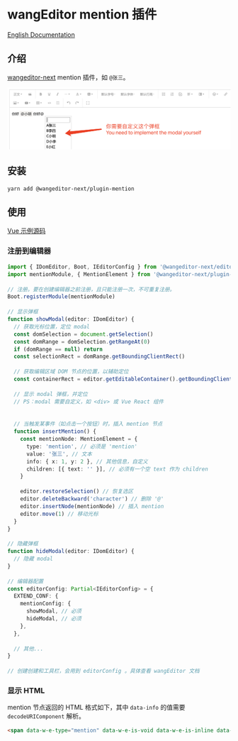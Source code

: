 # wangEditor mention 插件

[English Documentation](./README-en.md)

## 介绍

[wangeditor-next](https://github.com/cycleccc/wangEditor-next) mention 插件，如 `@张三`。

![](./_img/demo.png)

## 安装

```shell
yarn add @wangeditor-next/plugin-mention
```

## 使用

[Vue 示例源码](https://github.com/wangfupeng1988/vue2-wangeditor-demo/blob/master/src/components/MyEditorWithMention.vue)

### 注册到编辑器

```ts
import { IDomEditor, Boot, IEditorConfig } from '@wangeditor-next/editor'
import mentionModule, { MentionElement } from '@wangeditor-next/plugin-mention'

// 注册。要在创建编辑器之前注册，且只能注册一次，不可重复注册。
Boot.registerModule(mentionModule)

// 显示弹框
function showModal(editor: IDomEditor) {
  // 获取光标位置，定位 modal
  const domSelection = document.getSelection()
  const domRange = domSelection.getRangeAt(0)
  if (domRange == null) return
  const selectionRect = domRange.getBoundingClientRect()

  // 获取编辑区域 DOM 节点的位置，以辅助定位
  const containerRect = editor.getEditableContainer().getBoundingClientRect()

  // 显示 modal 弹框，并定位
  // PS：modal 需要自定义，如 <div> 或 Vue React 组件


  // 当触发某事件（如点击一个按钮）时，插入 mention 节点
  function insertMention() {
    const mentionNode: MentionElement = {
      type: 'mention', // 必须是 'mention'
      value: '张三', // 文本
      info: { x: 1, y: 2 }, // 其他信息，自定义
      children: [{ text: '' }], // 必须有一个空 text 作为 children
    }

    editor.restoreSelection() // 恢复选区
    editor.deleteBackward('character') // 删除 '@'
    editor.insertNode(mentionNode) // 插入 mention
    editor.move(1) // 移动光标
  }
}

// 隐藏弹框
function hideModal(editor: IDomEditor) {
  // 隐藏 modal
}

// 编辑器配置
const editorConfig: Partial<IEditorConfig> = {
  EXTEND_CONF: {
    mentionConfig: {
      showModal, // 必须
      hideModal, // 必须
    },
  },

  // 其他...
}

// 创建创建和工具栏，会用到 editorConfig 。具体查看 wangEditor 文档
```

### 显示 HTML

mention 节点返回的 HTML 格式如下，其中 `data-info` 的值需要 `decodeURIComponent` 解析。

```html
<span data-w-e-type="mention" data-w-e-is-void data-w-e-is-inline data-value="张三" data-info="%7B%22x%22%3A10%7D">@张三</span>
```
